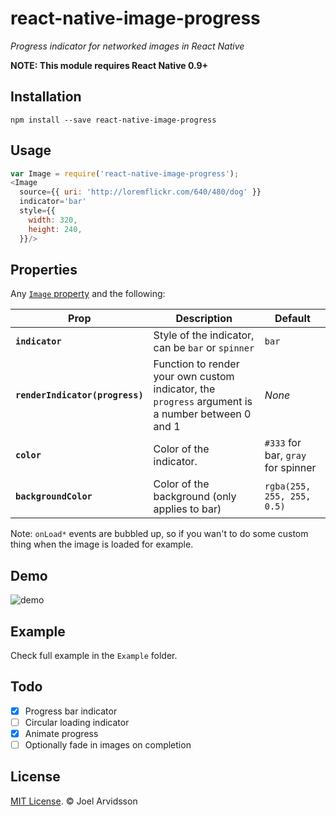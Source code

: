 # react-native-image-progress
*Progress indicator for networked images in React Native*

**NOTE: This module requires React Native 0.9+**

## Installation

```
npm install --save react-native-image-progress
```

## Usage

```js
var Image = require('react-native-image-progress');
<Image 
  source={{ uri: 'http://loremflickr.com/640/480/dog' }} 
  indicator='bar' 
  style={{
    width: 320, 
    height: 240, 
  }}/>
```

## Properties

Any [`Image` property](http://facebook.github.io/react-native/docs/image.html) and the following:

| Prop | Description | Default |
|---|---|---|
|**`indicator`**|Style of the indicator, can be `bar` or `spinner`|`bar`|
|**`renderIndicator(progress)`**|Function to render your own custom indicator, the `progress` argument is a number between 0 and 1|*None*|
|**`color`**|Color of the indicator.|`#333` for bar, `gray` for spinner|
|**`backgroundColor`**|Color of the background (only applies to bar)|`rgba(255, 255, 255, 0.5)`|

Note: `onLoad*` events are bubbled up, so if you wan't to do some custom thing when the image is loaded for example. 

## Demo

![demo](https://cloud.githubusercontent.com/assets/378279/8722568/309cf2ee-2bc6-11e5-8613-f365e21eddda.gif)

## Example 

Check full example in the `Example` folder. 

## Todo

- [x] Progress bar indicator
- [ ] Circular loading indicator
- [x] Animate progress
- [ ] Optionally fade in images on completion

## License

[MIT License](http://opensource.org/licenses/mit-license.html). © Joel Arvidsson


